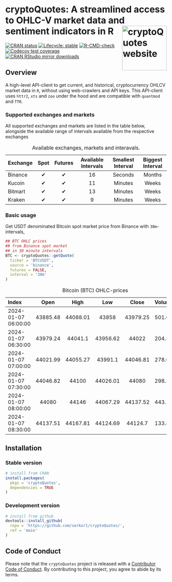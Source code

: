 
<!-- README.md is generated from README.Rmd. Please edit that file -->

# cryptoQuotes: A streamlined access to OHLC-V market data and sentiment indicators in R <a href="https://serkor1.github.io/cryptoQuotes/"><img src="man/figures/logo.png" align="right" height="139" alt="cryptoQuotes website" /></a>

<!-- badges: start -->

[![CRAN
status](https://www.r-pkg.org/badges/version/cryptoQuotes)](https://CRAN.R-project.org/package=cryptoQuotes)
[![Lifecycle:
stable](https://img.shields.io/badge/lifecycle-stable-brightgreen.svg)](https://lifecycle.r-lib.org/articles/stages.html#stable)
[![R-CMD-check](https://github.com/serkor1/cryptoQuotes/actions/workflows/R-CMD-check.yaml/badge.svg)](https://github.com/serkor1/cryptoQuotes/actions/workflows/R-CMD-check.yaml)
[![Codecov test
coverage](https://codecov.io/gh/serkor1/cryptoQuotes/branch/main/graph/badge.svg)](https://app.codecov.io/gh/serkor1/cryptoQuotes?branch=main)
[![CRAN RStudio mirror
downloads](https://cranlogs.r-pkg.org/badges/last-month/cryptoQuotes?color=blue)](https://r-pkg.org/pkg/cryptoQuotes)
<!-- badges: end -->

## Overview

A high-level API-client to get current, and historical, cryptocurrency
OHLCV market data in `R`, without using web-crawlers and API keys. This
API-client uses `httr2`, `xts` and `zoo` under the hood and are
compatible with `quantmod` and `TTR`.

### Supported exchanges and markets

All supported exchanges and markets are listed in the table below,
alongside the available range of intervals available from the respective
exchanges

<div align="center">

<table style="width:100%; margin-left: auto; margin-right: auto;" class="table">
<caption>
Available exchanges, markets and interavals.
</caption>
<thead>
<tr>
<th style="text-align:left;">
Exchange
</th>
<th style="text-align:center;">
Spot
</th>
<th style="text-align:center;">
Futures
</th>
<th style="text-align:center;">
Available Intervals
</th>
<th style="text-align:center;">
Smallest Interval
</th>
<th style="text-align:center;">
Biggest Interval
</th>
</tr>
</thead>
<tbody>
<tr>
<td style="text-align:left;">
Binance
</td>
<td style="text-align:center;">
✔
</td>
<td style="text-align:center;">
✔
</td>
<td style="text-align:center;">
16
</td>
<td style="text-align:center;">
Seconds
</td>
<td style="text-align:center;">
Months
</td>
</tr>
<tr>
<td style="text-align:left;">
Kucoin
</td>
<td style="text-align:center;">
✔
</td>
<td style="text-align:center;">
✔
</td>
<td style="text-align:center;">
11
</td>
<td style="text-align:center;">
Minutes
</td>
<td style="text-align:center;">
Weeks
</td>
</tr>
<tr>
<td style="text-align:left;">
Bitmart
</td>
<td style="text-align:center;">
✔
</td>
<td style="text-align:center;">
✔
</td>
<td style="text-align:center;">
13
</td>
<td style="text-align:center;">
Minutes
</td>
<td style="text-align:center;">
Weeks
</td>
</tr>
<tr>
<td style="text-align:left;">
Kraken
</td>
<td style="text-align:center;">
✔
</td>
<td style="text-align:center;">
✔
</td>
<td style="text-align:center;">
9
</td>
<td style="text-align:center;">
Minutes
</td>
<td style="text-align:center;">
Weeks
</td>
</tr>
</tbody>
</table>

</div>

### Basic usage

Get USDT denominated Bitcoin spot market price from Binance with
`30m`-intervals,

``` r
## BTC OHLC prices
## from Binance spot market
## in 30 minute intervals
BTC <- cryptoQuotes::getQuote(
  ticker = 'BTCUSDT',
  source = 'binance',
  futures = FALSE,
  interval = '30m'
)
```

<div align="center">

<table style="width:100%; margin-left: auto; margin-right: auto;" class="table">
<caption>
Bitcoin (BTC) OHLC-prices
</caption>
<thead>
<tr>
<th style="text-align:left;">
Index
</th>
<th style="text-align:center;">
Open
</th>
<th style="text-align:center;">
High
</th>
<th style="text-align:center;">
Low
</th>
<th style="text-align:center;">
Close
</th>
<th style="text-align:left;">
Volume
</th>
</tr>
</thead>
<tbody>
<tr>
<td style="text-align:left;">
2024-01-07 06:00:00
</td>
<td style="text-align:center;">
43885.48
</td>
<td style="text-align:center;">
44088.01
</td>
<td style="text-align:center;">
43858
</td>
<td style="text-align:center;">
43979.25
</td>
<td style="text-align:left;">
501.07804
</td>
</tr>
<tr>
<td style="text-align:left;">
2024-01-07 06:30:00
</td>
<td style="text-align:center;">
43979.24
</td>
<td style="text-align:center;">
44041.1
</td>
<td style="text-align:center;">
43956.62
</td>
<td style="text-align:center;">
44022
</td>
<td style="text-align:left;">
204.59897
</td>
</tr>
<tr>
<td style="text-align:left;">
2024-01-07 07:00:00
</td>
<td style="text-align:center;">
44021.99
</td>
<td style="text-align:center;">
44055.27
</td>
<td style="text-align:center;">
43991.1
</td>
<td style="text-align:center;">
44046.81
</td>
<td style="text-align:left;">
278.09136
</td>
</tr>
<tr>
<td style="text-align:left;">
2024-01-07 07:30:00
</td>
<td style="text-align:center;">
44046.82
</td>
<td style="text-align:center;">
44100
</td>
<td style="text-align:center;">
44026.01
</td>
<td style="text-align:center;">
44080
</td>
<td style="text-align:left;">
298.31594
</td>
</tr>
<tr>
<td style="text-align:left;">
2024-01-07 08:00:00
</td>
<td style="text-align:center;">
44080
</td>
<td style="text-align:center;">
44146
</td>
<td style="text-align:center;">
44067.29
</td>
<td style="text-align:center;">
44137.52
</td>
<td style="text-align:left;">
443.12419
</td>
</tr>
<tr>
<td style="text-align:left;">
2024-01-07 08:30:00
</td>
<td style="text-align:center;">
44137.51
</td>
<td style="text-align:center;">
44167.81
</td>
<td style="text-align:center;">
44124.69
</td>
<td style="text-align:center;">
44124.7
</td>
<td style="text-align:left;">
133.4928
</td>
</tr>
</tbody>
</table>

</div>

## Installation

### Stable version

``` r
# install from CRAN
install.packages(
  pkgs = 'cryptoQuotes',
  dependencies = TRUE
)
```

### Development version

``` r
# install from github
devtools::install_github(
  repo = 'https://github.com/serkor1/cryptoQuotes/',
  ref = 'main'
)
```

## Code of Conduct

Please note that the `cryptoQuotes` project is released with a
[Contributor Code of
Conduct](https://serkor1.github.io/cryptoQuotes/CODE_OF_CONDUCT.html).
By contributing to this project, you agree to abide by its terms.
